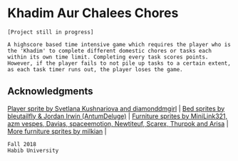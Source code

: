 # Khadim Aur Chalees Chores

	[Project still in progress]

	A highscore based time intensive game which requires the player who is the 'Khadim' to complete different domestic chores or tasks each within its own time limit. Completing every task scores points. However, if the player fails to not pile up tasks to a certain extent, as each task timer runs out, the player loses the game.

## Acknowledgments

[Player sprite by Svetlana Kushnariova and diamonddmgirl](https://opengameart.org/content/edited-and-extended-24x32-character-pack) | 
[Bed sprites by bleutailfly & Jordan Irwin (AntumDeluge)](https://opengameart.org/content/beds) | 
[Furniture sprites by MiniLink321, azm vespes, Davias, spaceemotion, Newtiteuf, Scarex, Thurpok and Arisa](https://fanart.pokefans.net/tilesets/15553) | 
[More furniture sprites by milkian](https://www.deviantart.com/milkian/art/Tilesets-FSM-RM2K3-para-VX-Ace-Set-Hospital-651534818) | 

	Fall 2018
	Habib University
